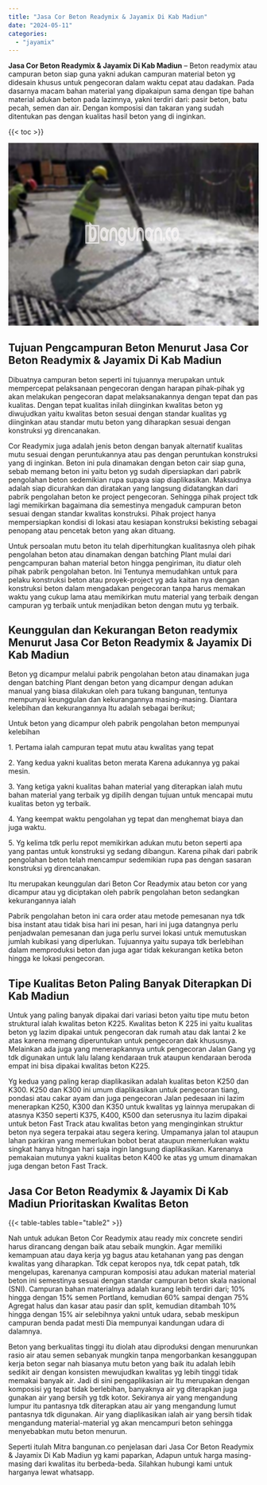 ```yaml
---
title: "Jasa Cor Beton Readymix & Jayamix Di Kab Madiun"
date: "2024-05-11"
categories: 
  - "jayamix"
---
```


**Jasa Cor Beton Readymix & Jayamix Di Kab Madiun** – Beton readymix atau campuran beton siap guna yakni adukan campuran material beton yg didesain khusus untuk pengecoran dalam waktu cepat atau dadakan. Pada dasarnya macam bahan material yang dipakaipun sama dengan tipe bahan material adukan beton pada lazimnya, yakni terdiri dari: pasir beton, batu pecah, semen dan air. Dengan komposisi dan takaran yang sudah ditentukan pas dengan kualitas hasil beton yang di inginkan.

{{< toc >}}

![Jasa Cor Beton Readymix & Jayamix Di Kab Madiun](/images/jasa-cor-readymix-50.png)

## Tujuan Pengcampuran Beton Menurut Jasa Cor Beton Readymix & Jayamix Di Kab Madiun

Dibuatnya campuran beton seperti ini tujuannya merupakan untuk mempercepat pelaksanaan pengecoran dengan harapan pihak-pihak yg akan melakukan pengecoran dapat melaksanakannya dengan tepat dan pas kualitas. Dengan tepat kualitas inilah diinginkan kwalitas beton yg diwujudkan yaitu kwalitas beton sesuai dengan standar kualitas yg diinginkan atau standar mutu beton yang diharapkan sesuai dengan konstruksi yg direncanakan.

Cor Readymix juga adalah jenis beton dengan banyak alternatif kualitas mutu sesuai dengan peruntukannya atau pas dengan peruntukan konstruksi yang di inginkan. Beton ini pula dinamakan dengan beton cair siap guna, sebab memang beton ini yaitu beton yg sudah dipersiapkan dari pabrik pengolahan beton sedemikian rupa supaya siap diaplikasikan. Maksudnya adalah siap dicurahkan dan diratakan yang langsung didatangkan dari pabrik pengolahan beton ke project pengecoran. Sehingga pihak project tdk lagi memikirkan bagaimana dia semestinya mengaduk campuran beton sesuai dengan standar kwalitas konstruksi. Pihak project hanya mempersiapkan kondisi di lokasi atau kesiapan konstruksi bekisting sebagai penopang atau pencetak beton yang akan dituang.

Untuk persoalan mutu beton itu telah diperhitungkan kualitasnya oleh pihak pengolahan beton atau dinamakan dengan batching Plant mulai dari pengcampuran bahan material beton hingga pengiriman, itu diatur oleh pihak pabrik pengolahan beton. Ini Tentunya memudahkan untuk para pelaku konstruksi beton atau proyek-project yg ada kaitan nya dengan konstruksi beton dalam mengadakan pengecoran tanpa harus memakan waktu yang cukup lama atau memikirkan mutu material yang terbaik dengan campuran yg terbaik untuk menjadikan beton dengan mutu yg terbaik.

## Keunggulan dan Kekurangan Beton readymix Menurut Jasa Cor Beton Readymix & Jayamix Di Kab Madiun

Beton yg dicampur melalui pabrik pengolahan beton atau dinamakan juga dengan batching Plant dengan beton yang dicampur dengan adukan manual yang biasa dilakukan oleh para tukang bangunan, tentunya mempunyai keunggulan dan kekurangannya masing-masing. Diantara kelebihan dan kekurangannya Itu adalah sebagai berikut;

Untuk beton yang dicampur oleh pabrik pengolahan beton mempunyai kelebihan

1\. Pertama ialah campuran tepat mutu atau kwalitas yang tepat

2\. Yang kedua yakni kualitas beton merata Karena adukannya yg pakai mesin.

3\. Yang ketiga yakni kualitas bahan material yang diterapkan ialah mutu bahan material yang terbaik yg dipilih dengan tujuan untuk mencapai mutu kualitas beton yg terbaik.

4\. Yang keempat waktu pengolahan yg tepat dan menghemat biaya dan juga waktu.

5\. Yg kelima tdk perlu repot memikirkan adukan mutu beton seperti apa yang pantas untuk konstruksi yg sedang dibangun. Karena pihak dari pabrik pengolahan beton telah mencampur sedemikian rupa pas dengan sasaran konstruksi yg direncanakan.

Itu merupakan keunggulan dari Beton Cor Readymix atau beton cor yang dicampur atau yg diciptakan oleh pabrik pengolahan beton sedangkan kekurangannya ialah

Pabrik pengolahan beton ini cara order atau metode pemesanan nya tdk bisa instant atau tidak bisa hari ini pesan, hari ini juga datangnya perlu penjadwalan pemesanan dan juga perlu survei lokasi untuk memutuskan jumlah kubikasi yang diperlukan. Tujuannya yaitu supaya tdk berlebihan dalam memproduksi beton dan juga agar tidak kekurangan ketika beton hingga ke lokasi pengecoran.

## Tipe Kualitas Beton Paling Banyak Diterapkan Di Kab Madiun

Untuk yang paling banyak dipakai dari variasi beton yaitu tipe mutu beton struktural ialah kwalitas beton K225. Kwalitas beton K 225 ini yaitu kualitas beton yg lazim dipakai untuk pengecoran dak rumah atau dak lantai 2 ke atas karena memang diperuntukan untuk pengecoran dak khususnya. Melainkan ada juga yang menerapkannya untuk pengecoran Jalan Gang yg tdk digunakan untuk lalu lalang kendaraan truk ataupun kendaraan beroda empat ini bisa dipakai kwalitas beton K225.

Yg kedua yang paling kerap diaplikasikan adalah kualitas beton K250 dan K300. K250 dan K300 ini umum diaplikasikan untuk pengecoran tiang, pondasi atau cakar ayam dan juga pengecoran Jalan pedesaan ini lazim menerapkan K250, K300 dan K350 untuk kwalitas yg lainnya merupakan di atasnya K350 seperti K375, K400, K500 dan seterusnya itu lazim dipakai untuk beton Fast Track atau kwalitas beton yang menginginkan struktur beton nya segera terpakai atau segera kering. Umpamanya jalan tol ataupun lahan parkiran yang memerlukan bobot berat ataupun memerlukan waktu singkat hanya hitngan hari saja ingin langsung diaplikasikan. Karenanya pemakaian mutunya yakni kualitas beton K400 ke atas yg umum dinamakan juga dengan beton Fast Track.

## Jasa Cor Beton Readymix & Jayamix Di Kab Madiun Prioritaskan Kwalitas Beton

{{< table-tables table="table2" >}}

Nah untuk adukan Beton Cor Readymix atau ready mix concrete sendiri harus dirancang dengan baik atau sebaik mungkin. Agar memiliki kemampuan atau daya kerja yg bagus atau ketahanan yang pas dengan kwalitas yang diharapkan. Tdk cepat keropos nya, tdk cepat patah, tdk mengelupas, karenanya campuran komposisi atau adukan material material beton ini semestinya sesuai dengan standar campuran beton skala nasional (SNI). Campuran bahan materialnya adalah kurang lebih terdiri dari; 10% hingga dengan 15% semen Portland, kemudian 60% sampai dengan 75% Agregat halus dan kasar atau pasir dan split, kemudian ditambah 10% hingga dengan 15% air selebihnya yakni untuk udara, sebab meskipun campuran benda padat mesti Dia mempunyai kandungan udara di dalamnya.

Beton yang berkualitas tinggi itu diolah atau diproduksi dengan menurunkan rasio air atau semen sebanyak mungkin tanpa mengorbankan kesanggupan kerja beton segar nah biasanya mutu beton yang baik itu adalah lebih sedikit air dengan konsisten mewujudkan kwalitas yg lebih tinggi tidak memakai banyak air. Jadi di sini pengaplikasian air Itu merupakan dengan komposisi yg tepat tidak berlebihan, banyaknya air yg diterapkan juga gunakan air yang bersih yg tdk kotor. Sekiranya air yang mengandung lumpur itu pantasnya tdk diterapkan atau air yang mengandung lumut pantasnya tdk digunakan. Air yang diaplikasikan ialah air yang bersih tidak mengandung material-material yg akan mencampuri beton sehingga menyebabkan mutu beton menurun.

Seperti itulah Mitra bangunan.co penjelasan dari Jasa Cor Beton Readymix & Jayamix Di Kab Madiun yg kami paparkan, Adapun untuk harga masing-masing dari kwalitas itu berbeda-beda. Silahkan hubungi kami untuk harganya lewat whatsapp.
